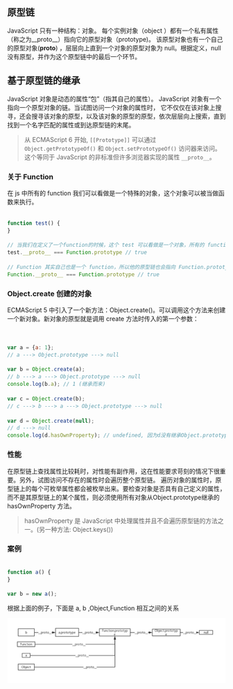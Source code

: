 ## 原型链

JavaScript 只有一种结构：对象。
每个实例对象（object ）都有一个私有属性（称之为__proto__）指向它的原型对象（prototype)。
该原型对象也有一个自己的原型对象(__proto__) ，层层向上直到一个对象的原型对象为 null。根据定义，null 没有原型，并作为这个原型链中的最后一个环节。

## 基于原型链的继承

JavaScript 对象是动态的属性“包”（指其自己的属性）。
JavaScript 对象有一个指向一个原型对象的链。当试图访问一个对象的属性时，
它不仅仅在该对象上搜寻，还会搜寻该对象的原型，以及该对象的原型的原型，依次层层向上搜索，直到找到一个名字匹配的属性或到达原型链的末尾。

> 从 ECMAScript 6 开始, `[[Prototype]]` 可以通过 `Object.getPrototypeOf()` 和 `Object.setPrototypeOf()` 访问器来访问。
这个等同于 JavaScript 的非标准但许多浏览器实现的属性 `__proto__`。

### 关于 Function

在 js 中所有的 function 我们可以看做是一个特殊的对象，这个对象可以被当做函数来执行。

```javascript

function test() {
}

// 当我们在定义了一个function的时候，这个 test 可以看做是一个对象，所有的 function 的原型链都会指向 Function.prototype
test.__proto__ === Function.prototype // true

// Function 其实自己也是一个 function，所以他的原型链也会指向 Function.prototype
Function.__proto__ === Function.prototype // true

```

### Object.create 创建的对象

ECMAScript 5 中引入了一个新方法：Object.create()。可以调用这个方法来创建一个新对象。新对象的原型就是调用 create 方法时传入的第一个参数：

```javascript


var a = {a: 1};
// a ---> Object.prototype ---> null

var b = Object.create(a);
// b ---> a ---> Object.prototype ---> null
console.log(b.a); // 1 (继承而来)

var c = Object.create(b);
// c ---> b ---> a ---> Object.prototype ---> null

var d = Object.create(null);
// d ---> null
console.log(d.hasOwnProperty); // undefined, 因为d没有继承Object.prototype

```


### 性能

在原型链上查找属性比较耗时，对性能有副作用，这在性能要求苛刻的情况下很重要。另外，试图访问不存在的属性时会遍历整个原型链。
遍历对象的属性时，原型链上的每个可枚举属性都会被枚举出来。要检查对象是否具有自己定义的属性，
而不是其原型链上的某个属性，则必须使用所有对象从Object.prototype继承的 hasOwnProperty 方法。

> hasOwnProperty 是 JavaScript 中处理属性并且不会遍历原型链的方法之一。(另一种方法: Object.keys())

### 案例

```javascript

function a() {
}

var b = new a();

```

根据上面的例子，下面是 a, b ,Object,Function 相互之间的关系

![原型链](./原型链.png)


